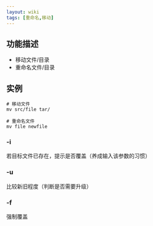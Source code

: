 ```yaml
---
layout: wiki
tags: [重命名,移动]
---
```


## 功能描述

* 移动文件/目录
* 重命名文件/目录

## 实例

```shell
# 移动文件
mv src/file tar/

# 重命名文件
mv file newfile
```

### -i

若目标文件已存在，提示是否覆盖（养成输入该参数的习惯）

### -u

比较新旧程度（判断是否需要升级）

### -f

强制覆盖
